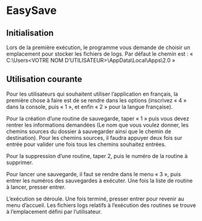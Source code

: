 # EasySave
## Initialisation
Lors de la première exécution, le programme vous demande de choisir un emplacement pour stocker les fichiers de logs. Par défaut le chemin est : 
« C:\Users\<VOTRE NOM D’UTILISATEUR>\AppData\Local\Apps\2.0 »

## Utilisation courante

Pour les utilisateurs qui souhaitent utiliser l’application en français, la première chose à faire est de se rendre dans les options (inscrivez « 4 » dans la console, puis « 1 », et enfin « 2 » pour la langue française).

Pour la création d’une routine de sauvegarde, taper « 1 » puis vous devez rentrer les informations demandées (Le nom que vous voulez donner, les chemins sources du dossier à sauvegarder ainsi que le chemin de destination). Pour les chemins sources, il faudra appuyer deux fois sur entrée pour valider une fois tous les chemins souhaitez entrées.

Pour la suppression d’une routine, taper 2, puis le numéro de la routine à supprimer.

Pour lancer une sauvegarde, il faut se rendre dans le menu « 3 », puis entrer les numéros des sauvegardes à exécuter. Une fois la liste de routine à lancer, presser entrer.

L’exécution se déroule. Une fois terminé, presser entrer pour revenir au menu d’accueil.
Les fichiers logs relatifs à l’exécution des routines se trouve à l’emplacement défini par l’utilisateur.
